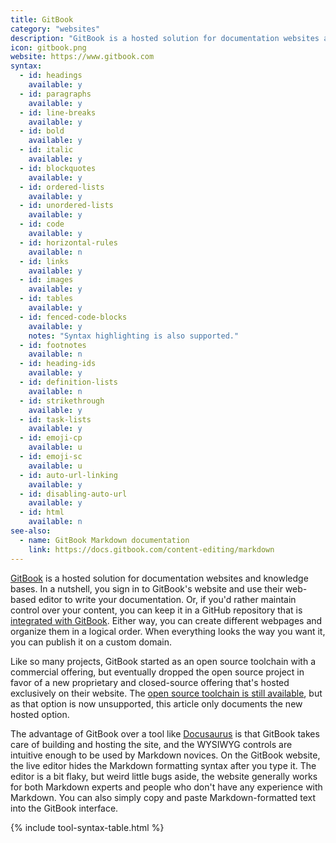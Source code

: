```yaml
---
title: GitBook
category: "websites"
description: "GitBook is a hosted solution for documentation websites and knowledge bases."
icon: gitbook.png
website: https://www.gitbook.com
syntax:
  - id: headings
    available: y
  - id: paragraphs
    available: y
  - id: line-breaks
    available: y
  - id: bold
    available: y
  - id: italic
    available: y
  - id: blockquotes
    available: y
  - id: ordered-lists
    available: y
  - id: unordered-lists
    available: y
  - id: code
    available: y
  - id: horizontal-rules
    available: n
  - id: links
    available: y
  - id: images
    available: y
  - id: tables
    available: y
  - id: fenced-code-blocks
    available: y
    notes: "Syntax highlighting is also supported."
  - id: footnotes
    available: n
  - id: heading-ids
    available: y
  - id: definition-lists
    available: n
  - id: strikethrough
    available: y
  - id: task-lists
    available: y
  - id: emoji-cp
    available: u
  - id: emoji-sc
    available: u
  - id: auto-url-linking
    available: y
  - id: disabling-auto-url
    available: y
  - id: html
    available: n
see-also:
  - name: GitBook Markdown documentation
    link: https://docs.gitbook.com/content-editing/markdown
---
```


[GitBook](https://www.gitbook.com) is a hosted solution for documentation websites and knowledge bases. In a nutshell, you sign in to GitBook's website and use their web-based editor to write your documentation. Or, if you'd rather maintain control over your content, you can keep it in a GitHub repository that is [integrated with GitBook](https://docs.gitbook.com/integrations/github). Either way, you can create different webpages and organize them in a logical order. When everything looks the way you want it, you can publish it on a custom domain.

Like so many projects, GitBook started as an open source toolchain with a commercial offering, but eventually dropped the open source project in favor of a new proprietary and closed-source offering that's hosted exclusively on their website. The [open source toolchain is still available](https://github.com/GitbookIO/gitbook), but as that option is now unsupported, this article only documents the new hosted option.

The advantage of GitBook over a tool like [Docusaurus](/tools/docusaurus/) is that GitBook takes care of building and hosting the site, and the WYSIWYG controls are intuitive enough to be used by Markdown novices. On the GitBook website, the live editor hides the Markdown formatting syntax after you type it. The editor is a bit flaky, but weird little bugs aside, the website generally works for both Markdown experts and people who don't have any experience with Markdown. You can also simply copy and paste Markdown-formatted text into the GitBook interface.

{% include tool-syntax-table.html %}
